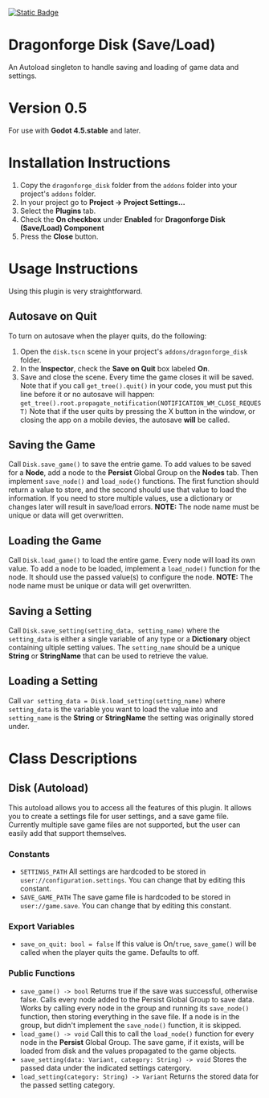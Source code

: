 [![Static Badge](https://img.shields.io/badge/Godot%20Engine-4.5.stable-blue?style=plastic&logo=godotengine)](https://godotengine.org/)
# Dragonforge Disk (Save/Load)
An Autoload singleton to handle saving and loading of game data and settings.
# Version 0.5
For use with **Godot 4.5.stable** and later.
# Installation Instructions
1. Copy the `dragonforge_disk` folder from the `addons` folder into your project's `addons` folder.
2. In your project go to **Project -> Project Settings...**
3. Select the **Plugins** tab.
4. Check the **On checkbox** under **Enabled** for **Dragonforge Disk (Save/Load) Component**
5. Press the **Close** button.

# Usage Instructions
Using this plugin is very straightforward. 
## Autosave on Quit
To turn on autosave when the player quits, do the following:
1. Open the `disk.tscn` scene in your project's `addons/dragonforge_disk` folder.
2. In the **Inspector**, check the **Save on Quit** box labeled **On**.
3. Save and close the scene.
Every time the game closes it will be saved. Note that if you call `get_tree().quit()` in your code, you must put this line before it or no autosave will happen: `get_tree().root.propagate_notification(NOTIFICATION_WM_CLOSE_REQUEST)` Note that if the user quits by pressing the X button in the window, or closing the app on a mobile devies, the autosave **will** be called.
## Saving the Game
Call `Disk.save_game()` to save the entrie game. To add values to be saved for a **Node**, add a node to the **Persist** Global Group on the **Nodes** tab. Then implement `save_node()` and `load_node()` functions. The first function should return a value to store, and the second should use that value to load the information. If you need to store multiple values, use a dictionary or changes later will result in save/load errors. 
**NOTE:** The node name must be unique or data will get overwritten.
## Loading the Game
Call `Disk.load_game()` to load the entire game. Every node will load its own value.  To add a node to be loaded, implement a `load_node()` function for the node. It should use the passed value(s) to configure the node. 
**NOTE:** The node name must be unique or data will get overwritten.
## Saving a Setting
Call `Disk.save_setting(setting_data, setting_name)` where the `setting_data` is either a single variable of any type or a **Dictionary** object containing ultiple setting values. The `setting_name` should be a unique **String** or **StringName** that can be used to retrieve the value.
## Loading a Setting
Call `var setting_data = Disk.load_setting(setting_name)` where `setting_data` is the variable you want to load the value into and `setting_name` is the **String** or **StringName** the setting was originally stored under.

# Class Descriptions
## Disk (Autoload)
This autoload allows you to access all the features of this plugin. It allows you to create a settings file for user settings, and a save game file. Currently multiple save game files are not supported, but the user can easily add that support themselves.
### Constants
- `SETTINGS_PATH` All settings are hardcoded to be stored in `user://configuration.settings`. You can change that by editing this constant.
- `SAVE_GAME_PATH` The save game file is hardcoded to be stored in `user://game.save`. You can change that by editing this constant.
### Export Variables
- `save_on_quit: bool = false` If this value is On/`true`, `save_game()` will be called when the player quits the game. Defaults to off.
### Public Functions
- `save_game() -> bool` Returns true if the save was successful, otherwise false. Calls every node added to the Persist Global Group to save data. Works by calling every node in the group and running its `save_node()` function, then storing everything in the save file. If a node is in the group, but didn't implement the `save_node()` function, it is skipped.
- `load_game() -> void` Call this to call the `load_node()` function for every node in the **Persist** Global Group. The save game, if it exists, will be loaded from disk and the values propagated to the game objects.
- `save_setting(data: Variant, category: String) -> void` Stores the passed data under the indicated settings catergory.
- `load_setting(category: String) -> Variant` Returns the stored data for the passed setting category.
